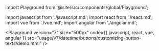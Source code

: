 import Playground from '@site/src/components/global/Playground';

import javascript from './javascript.md';
import react from './react.md';
import vue from './vue.md';
import angular from './angular.md';

<Playground
  version="7"
  size="500px"
  code={{ javascript, react, vue, angular }}
  src="usage/v7/datetime/buttons/customizing-button-texts/demo.html"
/>
